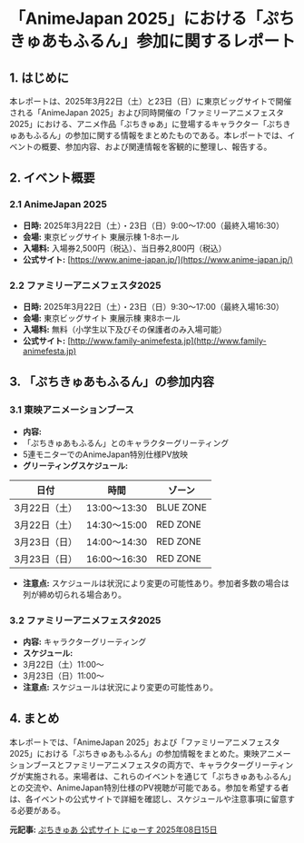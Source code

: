 # 「AnimeJapan 2025」における「ぷちきゅあもふるん」参加に関するレポート

## 1. はじめに

本レポートは、2025年3月22日（土）と23日（日）に東京ビッグサイトで開催される「AnimeJapan 2025」および同時開催の「ファミリーアニメフェスタ2025」における、アニメ作品「ぷちきゅあ」に登場するキャラクター「ぷちきゅあもふるん」の参加に関する情報をまとめたものである。本レポートでは、イベントの概要、参加内容、および関連情報を客観的に整理し、報告する。

## 2. イベント概要

### 2.1 AnimeJapan 2025

* **日時:** 2025年3月22日（土）・23日（日）9:00～17:00（最終入場16:30）
* **会場:** 東京ビッグサイト 東展示棟 1-8ホール
* **入場料:** 入場券2,500円（税込）、当日券2,800円（税込）
* **公式サイト:** [https://www.anime-japan.jp/](https://www.anime-japan.jp/)

### 2.2 ファミリーアニメフェスタ2025

* **日時:** 2025年3月22日（土）・23日（日）9:30～17:00（最終入場16:30）
* **会場:** 東京ビッグサイト 東展示棟 東8ホール
* **入場料:** 無料（小学生以下及びその保護者のみ入場可能）
* **公式サイト:** [http://www.family-animefesta.jp](http://www.family-animefesta.jp)

## 3. 「ぷちきゅあもふるん」の参加内容

### 3.1 東映アニメーションブース

* **内容:**
 * 「ぷちきゅあもふるん」とのキャラクターグリーティング
 * 5連モニターでのAnimeJapan特別仕様PV放映
* **グリーティングスケジュール:**

 | 日付 | 時間 | ゾーン |
 | ---------- | -------------- | ----------- |
 | 3月22日（土） | 13:00～13:30 | BLUE ZONE |
 | 3月22日（土） | 14:30～15:00 | RED ZONE |
 | 3月23日（日） | 14:00～14:30 | RED ZONE |
 | 3月23日（日） | 16:00～16:30 | RED ZONE |

 * **注意点:** スケジュールは状況により変更の可能性あり。参加者多数の場合は列が締め切られる場合あり。

### 3.2 ファミリーアニメフェスタ2025

* **内容:** キャラクターグリーティング
* **スケジュール:**
 * 3月22日（土）11:00～
 * 3月23日（日）11:00～
 * **注意点:** スケジュールは状況により変更の可能性あり。

## 4. まとめ

本レポートでは、「AnimeJapan 2025」および「ファミリーアニメフェスタ2025」における「ぷちきゅあもふるん」の参加情報をまとめた。東映アニメーションブースとファミリーアニメフェスタの両方で、キャラクターグリーティングが実施される。来場者は、これらのイベントを通じて「ぷちきゅあもふるん」との交流や、AnimeJapan特別仕様のPV視聴が可能である。参加を希望する者は、各イベントの公式サイトで詳細を確認し、スケジュールや注意事項に留意する必要がある。


**元記事:** [ぷちきゅあ 公式サイト にゅーす 2025年08日15日](https://www.toei-anim.co.jp/petitcure/news/2025032001.php)